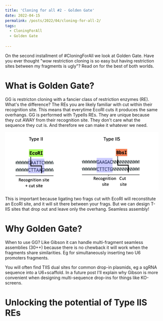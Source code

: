 ```yaml
---
title: 'Cloning for all #2 - Golden Gate'
date: 2022-04-15
permalink: /posts/2022/04/cloning-for-all-2/
tags:
  - CloningForAll
  - Golden Gate

---
```


On the second installment of #CloningForAll we look at Golden Gate. Have you ever thought "wow restriction cloning is so easy but having restriction sites between my fragments is ugly"? Read on for the best of both worlds. 


What is Golden Gate?
======
GG is restricton cloning with a fancier class of restriction enzymes (RE). What's the difference? The REs you are likely familiar with cut within their recognition site. This means that everytime EcoRI cuts it produces the same overhangs. GG is performed with TypeIIs REs. They are unique because they cut AWAY from their recognition site. They don't care what the sequence they cut is. And therefore we can make it whatever we need. 
<p float="left">
  <img src="/images/CFA_2/CFA_2_1.png" width="600" />
</p>
This is important because ligating two frags cut with EcoRI will reconstitute an EcoRI site, and it will sit there between your frags. But we can design T-IIS sites that drop out and leave only the overhang. Seamless assembly!


Why Golden Gate?
======
When to use GG? Like Gibson it can handle multi-fragment seamless assemblies (30++) because there is no chewback it will work when the fragments share similarities. Eg for simultaneously inserting two U6 promoters fragments. 

You will often find TIIS dual sites for common drop-in plasmids, eg a sgRNA sequence into a U6+scaffold. In a future post I'll explain why Gibson is more convenient when designing multi-sequence drop-ins for things like KO-screens. 

Unlocking the potential of Type IIS REs
======
